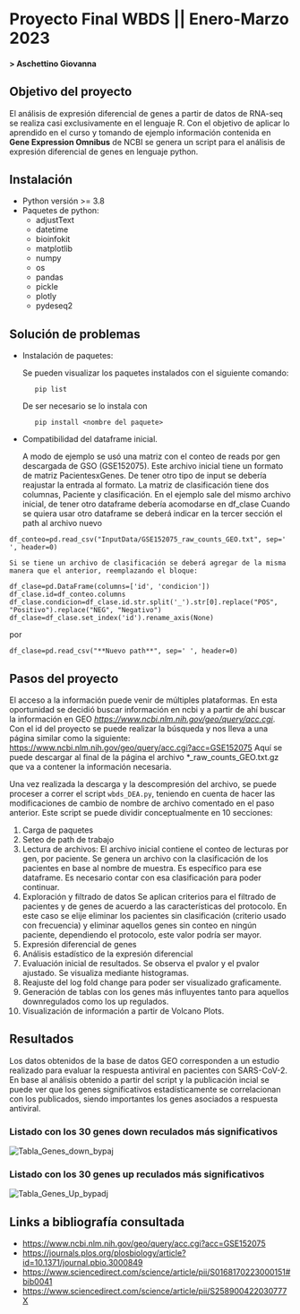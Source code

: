 # **Proyecto Final WBDS** || Enero-Marzo 2023
#### > Aschettino Giovanna

## Objetivo del proyecto
El análisis de expresión diferencial de genes a partir de datos de RNA-seq se realiza casi exclusivamente en el lenguaje R. Con el objetivo de aplicar lo aprendido en el curso y tomando de ejemplo información contenida en **Gene Expression Omnibus** de NCBI se genera un script para el análisis de expresión diferencial de genes en lenguaje python. 

## Instalación
* Python versión >= 3.8
* Paquetes de python:
  * adjustText
  * datetime
  * bioinfokit
  * matplotlib
  * numpy
  * os
  * pandas
  * pickle
  * plotly
  * pydeseq2

## Solución de problemas

- Instalación de paquetes:

    Se pueden visualizar los paquetes instalados con el siguiente comando:

         pip list

    De ser necesario se lo instala con 

         pip install <nombre del paquete>

- Compatibilidad del dataframe inicial.

    A modo de ejemplo se usó una matriz con el conteo de reads por gen descargada de GSO (GSE152075). Este archivo inicial tiene un formato de matriz PacientesxGenes. De tener otro tipo de input se debería reajustar la entrada al formato.
    La matriz de clasificación tiene dos columnas, Paciente y clasificación. En el ejemplo sale del mismo archivo inicial, de tener otro dataframe debería acomodarse en df_clase
    Cuando se quiera usar otro dataframe se deberá indicar en la tercer sección el path al archivo nuevo
    
```
df_conteo=pd.read_csv("InputData/GSE152075_raw_counts_GEO.txt", sep=' ', header=0)
```
    Si se tiene un archivo de clasificación se deberá agregar de la misma manera que el anterior, reemplazando el bloque:
```
df_clase=pd.DataFrame(columns=['id', 'condicion'])
df_clase.id=df_conteo.columns
df_clase.condicion=df_clase.id.str.split('_').str[0].replace("POS", "Positivo").replace("NEG", "Negativo")
df_clase=df_clase.set_index('id').rename_axis(None)
```
por
```
df_clase=pd.read_csv("**Nuevo path**", sep=' ', header=0)
```

## Pasos del proyecto

El acceso a la información puede venir de múltiples plataformas. 
En esta oportunidad se decidió buscar información en ncbi y a partir de ahí buscar la información en GEO _https://www.ncbi.nlm.nih.gov/geo/query/acc.cgi_. 
Con el id del proyecto se puede realizar la búsqueda y nos lleva a una página similar como la siguiente: 
https://www.ncbi.nlm.nih.gov/geo/query/acc.cgi?acc=GSE152075
Aquí se puede descargar al final de la página el archivo *_raw_counts_GEO.txt.gz que va a contener la información necesaria.

Una vez realizada la descarga y la descompresión del archivo, se puede proceser a correr el script ```wbds_DEA.py```, teniendo en cuenta de hacer las modificaciones de cambio de nombre de archivo comentado en el paso anterior. Este script se puede dividir conceptualmente en 10 secciones:
1. Carga de paquetes
2. Seteo de path de trabajo
3. Lectura de archivos:
  El archivo inicial contiene el conteo de lecturas por gen, por paciente.
  Se genera un archivo con la clasificación de los pacientes en base al nombre de muestra. Es específico para ese dataframe. Es necesario contar con esa clasificación para poder continuar.
4. Exploración y filtrado de datos
  Se aplican criterios para el filtrado de pacientes y de genes de acuerdo a las características del protocolo. 
  En este caso se elije eliminar los pacientes sin clasificación (criterio usado con frecuencia) y eliminar aquellos genes sin conteo en ningún paciente, dependiendo el protocolo, este valor podría ser mayor.
5. Expresión diferencial de genes
6. Análisis estadístico de la expresión diferencial
7. Evaluación inicial de resultados.
  Se observa el pvalor y el pvalor ajustado. Se visualiza mediante histogramas.
8. Reajuste del log fold change para poder ser visualizado graficamente.
9. Generación de tablas con los genes más influyentes tanto para aquellos downregulados como los up regulados.
10. Visualización de información a partir de Volcano Plots. 

## Resultados

Los datos obtenidos de la base de datos GEO corresponden a un estudio realizado para evaluar la respuesta antiviral en pacientes con SARS-CoV-2.
En base al análisis obtenido a partir del script y la publicación incial se puede ver que los genes significativos estadísticamente se correlacionan con los publicados, siendo importantes los genes asociados a respuesta antiviral.

### Listado con los 30 genes down reculados más significativos

![Tabla_Genes_down_bypaj](https://user-images.githubusercontent.com/54379644/224775418-af4eb28a-9531-47db-8fc0-3094b5623c59.png)

### Listado con los 30 genes up reculados más significativos

![Tabla_Genes_Up_bypadj](https://user-images.githubusercontent.com/54379644/224775442-bad27b0c-7a8f-4221-a2b7-4a03fb39f884.png)


## Links a bibliografía consultada

- https://www.ncbi.nlm.nih.gov/geo/query/acc.cgi?acc=GSE152075
- https://journals.plos.org/plosbiology/article?id=10.1371/journal.pbio.3000849
- https://www.sciencedirect.com/science/article/pii/S0168170223000151#bib0041
- https://www.sciencedirect.com/science/article/pii/S258900422030777X

